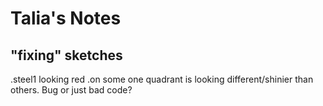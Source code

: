 # Talia's Notes

## "fixing" sketches

.steel1 looking red
.on some one quadrant is looking different/shinier than others. Bug or just bad code?
